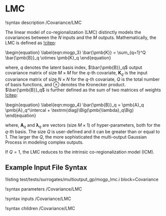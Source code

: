 # LMC

!syntax description /Covariance/LMC

The linear model of co-regionalization (LMC) distinctly models the covariances
between the $N$ inputs and the $M$ outputs. Mathematically, the LMC is defined as
[!citep](Liu2018gp,Cheng2020gp):

\begin{equation}
    \label{eqn:mogp_3}
    \bar{\pmb{K}} = \sum_{q=1}^Q \bar{\pmb{B}}_q \otimes \pmb{K}_q
\end{equation}

where, $q$ denotes the latent basis index, $\bar{\pmb{B}}_q$ output covariance
matrix of size $M \times M$ for the $q$-th covariate, $\pmb{K}_q$ is
the input covariance matrix of size $N \times N$ for the $q$-th
covariate, $Q$ is the total number of basis functions, and $\otimes$ denotes
the Kronecker product. $\bar{\pmb{B}}_q$ is further defined as the sum of
two matrices of weights [!citep](Cheng2020gp):

\begin{equation}
    \label{eqn:mogp_4}
    \bar{\pmb{B}}_q = \pmb{A}_q \pmb{A}_q^\intercal + \textrm{diag}\Big(\pmb{\lambda}_q\Big)
\end{equation}

where, $\pmb{A}_q$ and $\pmb{\lambda}_q$ are vectors (size $M\times 1$)
of hyper-parameters, both for the $q$-th basis.
The size $Q$ is user-defined and it can be greater than or equal to 1. The
larger the $Q$, the more sophisticated the multi-output Gaussian Process in
modeling complex outputs.

If $Q=1$, the LMC reduces to the intrinsic co-regionalization model (ICM).

## Example Input File Syntax

!listing test/tests/surrogates/multioutput_gp/mogp_lmc.i block=Covariance

!syntax parameters /Covariance/LMC

!syntax inputs /Covariance/LMC

!syntax children /Covariance/LMC
